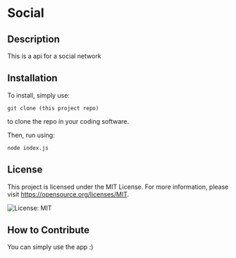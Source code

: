 
# Social

## Description

This is a api for a social network

## Installation

To install, simply use:

    git clone (this project repo)
    
to clone the repo in your coding software.

Then, run using:

    node index.js


## License

This project is licensed under the MIT License. For more information, please visit https://opensource.org/licenses/MIT.
    

![License: MIT](https://img.shields.io/badge/License-MIT-yellow.svg)

## How to Contribute

You can simply use the app :)
  
